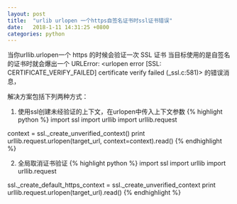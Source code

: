 ```yaml
---
layout: post
title:  "urlib urlopen 一个https自签名证书时ssl证书错误"
date:   2018-1-11 14:31:25 +0800
categories: python
---
```

当你urllib.urlopen一个 https 的时候会验证一次 SSL 证书
当目标使用的是自签名的证书时就会爆出一个
URLError: <urlopen error [SSL: CERTIFICATE_VERIFY_FAILED] certificate verify failed (_ssl.c:581)> 的错误消息，

解决方案包括下列两种方式：
1. 使用ssl创建未经验证的上下文，在urlopen中传入上下文参数
{% highlight python %}
import ssl
import urllib
import urllib.request

context = ssl._create_unverified_context()
print urllib.request.urlopen(target_url, context=context).read()
{% endhighlight %}

2. 全局取消证书验证
{% highlight python %}
import ssl
import urllib
import urllib.request

ssl._create_default_https_context = ssl._create_unverified_context
print urllib.request.urlopen(target_url).read()
{% endhighlight %}

